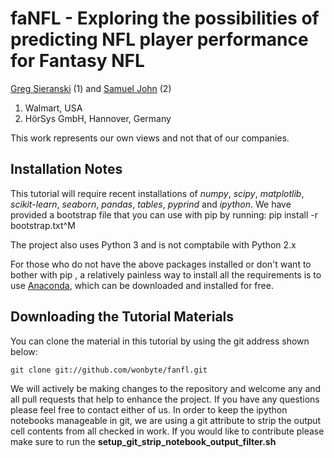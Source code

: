# faNFL - Exploring the possibilities of predicting NFL player performance for Fantasy NFL

[Greg Sieranski](http://wonbyte.com) (1) and [Samuel John](http://samueljohn.de) (2)

1.  Walmart, USA
2.  HörSys GmbH, Hannover, Germany

This work represents our own views and not that of our companies.

## Installation Notes
This tutorial will require recent installations of *numpy*, *scipy*,
*matplotlib*, *scikit-learn*, *seaborn*, *pandas*, *tables*, *pyprind* and *ipython*.
We have provided a bootstrap file that you can use with pip by running:
    pip install -r bootstrap.txt^M

The project also uses Python 3 and is not comptabile with Python 2.x

For those who do not have the above packages installed or don't want to bother
with pip , a relatively painless way to install all the requirements is to use
[Anaconda](http://www.continuum.io/downloads "Anaconda"), which can be
downloaded and installed for free.

## Downloading the Tutorial Materials
You can clone the material in this tutorial by using the git address shown below:

    git clone git://github.com/wonbyte/fanfl.git

We will actively be making changes to the repository and welcome any and all pull requests
that help to enhance the project. If you have any questions please feel free to contact either of
us. In order to keep the ipython notebooks manageable in git, we are using a git attribute to strip
the output cell contents from all checked in work. If you would like to contribute please make sure to run the **setup_git_strip_notebook_output_filter.sh**


